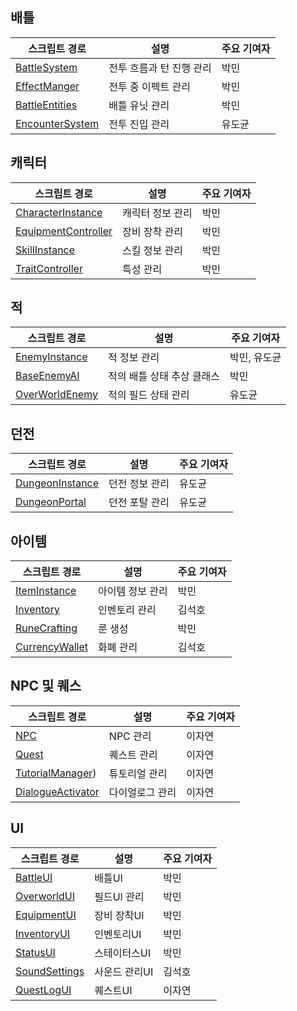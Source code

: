 ## 배틀

| 스크립트 경로                                                                                                                                     | 설명                 | 주요 기여자 |
| ------------------------------------------------------------------------------------------------------------------------------------------- | ------------------ | ------ |
| [BattleSystem](https://github.com/pm2979/Flareborn_Code/blob/main/Battle/BattleSystem.cs)         | 전투 흐름과 턴 진행 관리     | 박민     |
| [EffectManger](https://github.com/pm2979/Flareborn_Code/blob/main/Battle/BattleEffect/EffectManger.cs)             | 전투 중 이펙트 관리       | 박민    |
| [BattleEntities](https://github.com/pm2979/Flareborn_Code/blob/main/Battle/Entities/BattleEntities.cs)   | 배틀 유닛 관리 | 박민   |
| [EncounterSystem](https://github.com/pm2979/Flareborn_Code/blob/main/Battle/EncounterSystem.cs)                         | 전투 진입 관리       | 유도균    |

## 캐릭터

| 스크립트 경로                                                                                                                                     | 설명                 | 주요 기여자 |
| ------------------------------------------------------------------------------------------------------------------------------------------- | ------------------ | ------ |
| [CharacterInstance](https://github.com/pm2979/Flareborn_Code/blob/main/Character/CharacterInstance.cs)         | 캐릭터 정보 관리     | 박민     |
| [EquipmentController](https://github.com/pm2979/Flareborn_Code/blob/main/Character/Equip/EquipmentController.cs)             | 장비 장착 관리       | 박민    |
| [SkillInstance](https://github.com/pm2979/Flareborn_Code/blob/main/Character/Skill/SkillInstance.cs)   | 스킬 정보 관리 | 박민    |
| [TraitController](https://github.com/pm2979/Flareborn_Code/blob/main/Character/Traits/TraitController.cs) | 특성 관리       | 박민     |

## 적

| 스크립트 경로                                                                                                                                     | 설명                 | 주요 기여자 |
| ------------------------------------------------------------------------------------------------------------------------------------------- | ------------------ | ------ |
| [EnemyInstance](https://github.com/pm2979/Flareborn_Code/blob/main/Enemy/EnemyInstance.cs)   | 적 정보 관리 | 박민, 유도균   |
| [BaseEnemyAI](https://github.com/pm2979/Flareborn_Code/blob/main/Enemy/Battle/EnemyAI/BaseEnemyAI.cs)         | 적의 배틀 상태 추상 클래스     | 박민     |
| [OverWorldEnemy](https://github.com/pm2979/Flareborn_Code/blob/main/Enemy/OverWorld/OverWorldEnemy.cs)             | 적의 필드 상태 관리       | 유도균    |

## 던전

| 스크립트 경로                                                                                                                                     | 설명                 | 주요 기여자 |
| ------------------------------------------------------------------------------------------------------------------------------------------- | ------------------ | ------ |
| [DungeonInstance](https://github.com/pm2979/Flareborn_Code/blob/main/Dungeon/DungeonInstance.cs)         | 던전 정보 관리     | 유도균     |
| [DungeonPortal](https://github.com/pm2979/Flareborn_Code/blob/main/Dungeon/DungeonPortal.cs)             | 던전 포탈 관리       | 유도균    |

## 아이템

| 스크립트 경로                                                                                                                                     | 설명                 | 주요 기여자 |
| ------------------------------------------------------------------------------------------------------------------------------------------- | ------------------ | ------ |
| [ItemInstance](https://github.com/pm2979/Flareborn_Code/blob/main/Item/ItemInstance.cs)         | 아이템 정보 관리     | 박민     |
| [Inventory](https://github.com/pm2979/Flareborn_Code/blob/main/Item/Inventory/Inventory.cs)             | 인벤토리 관리       | 김석호    |
| [RuneCrafting](https://github.com/pm2979/Flareborn_Code/blob/main/Item/Rune/RuneCrafting.cs)   | 룬 생성 | 박민    |
| [CurrencyWallet](https://github.com/pm2979/Flareborn_Code/blob/main/Item/Wallet/CurrencyWallet.cs) | 화폐 관리       | 김석호     |

## NPC 및 퀘스

| 스크립트 경로                                                                                                                                     | 설명                 | 주요 기여자 |
| ------------------------------------------------------------------------------------------------------------------------------------------- | ------------------ | ------ |
| [NPC](https://github.com/pm2979/Flareborn_Code/blob/main/Overworld/NPC/NPC.cs)         | NPC 관리     | 이자연     |
| [Quest](https://github.com/pm2979/Flareborn_Code/blob/main/Overworld/QuestSystem/Quest.cs)             | 퀘스트 관리       | 이자연    |
| [TutorialManager](https://github.com/pm2979/Flareborn_Code/blob/main/Overworld/QuestSystem/Tutorial/TutorialManager.cs))   | 튜토리얼 관리 | 이자연    |
| [DialogueActivator](https://github.com/pm2979/Flareborn_Code/blob/main/Overworld/DialogueSystem/DialogueActivator.cs) | 다이얼로그 관리        | 이자연     |

## UI

| 스크립트 경로                                                                                                                                     | 설명                 | 주요 기여자 |
| ------------------------------------------------------------------------------------------------------------------------------------------- | ------------------ | ------ |
| [BattleUI](https://github.com/pm2979/Flareborn_Code/blob/main/UI/BattleUI.cs)         | 배틀UI     | 박민     |
| [OverworldUI](https://github.com/pm2979/Flareborn_Code/blob/main/UI/OverworldUI.cs)             | 필드UI 관리       | 박민    |
| [EquipmentUI](https://github.com/pm2979/Flareborn_Code/blob/main/UI/EquipmentUI/EquipmentUI.cs)   | 장비 장착UI | 박민    |
| [InventoryUI](https://github.com/pm2979/Flareborn_Code/blob/main/UI/Inventory/InventoryUI.cs) | 인벤토리UI       | 박민     |
| [StatusUI](https://github.com/pm2979/Flareborn_Code/blob/main/UI/StatUI/StatusUI.cs)                         | 스테이터스UI      | 박민    |
| [SoundSettings](https://github.com/pm2979/Flareborn_Code/blob/main/UI/SoundOptionUI/SoundSettings.cs)         | 사운드 관리UI        | 김석호    |
| [QuestLogUI](https://github.com/pm2979/Flareborn_Code/blob/main/UI/QuestUI/QuestLogUI.cs)                         | 퀘스트UI        | 이자연     |
